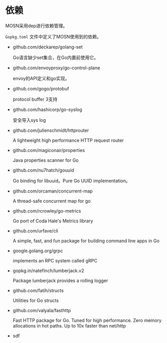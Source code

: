 # 依赖

MOSN采用dep进行依赖管理。

`Gopkg.toml` 文件中定义了MOSN使用到的依赖。

- github.com/deckarep/golang-set

  Go语言缺少set集合，在Go内置前使用它。

- github.com/envoyproxy/go-control-plane

  envoy的API定义和go实现。

- github.com/gogo/protobuf

  protocol buffer 3支持

- github.com/hashicorp/go-syslog

  安全导入sys log

- github.com/julienschmidt/httprouter

  A lightweight high performance HTTP request router

- github.com/magiconair/properties

  Java properties scanner for Go

- github.com/nu7hatch/gouuid

  Go binding for libuuid。Pure Go UUID implementation。

- github.com/orcaman/concurrent-map

  A thread-safe concurrent map for go

- github.com/rcrowley/go-metrics

  Go port of Coda Hale's Metrics library

- github.com/urfave/cli

  A simple, fast, and fun package for building command line apps in Go

- google.golang.org/grpc

  implements an RPC system called gRPC

- gopkg.in/natefinch/lumberjack.v2

  Package lumberjack provides a rolling logger

- github.com/fatih/structs

  Utilities for Go structs

- github.com/valyala/fasthttp

  Fast HTTP package for Go. Tuned for high performance. Zero memory allocations in hot paths. Up to 10x faster than net/http

- sdf